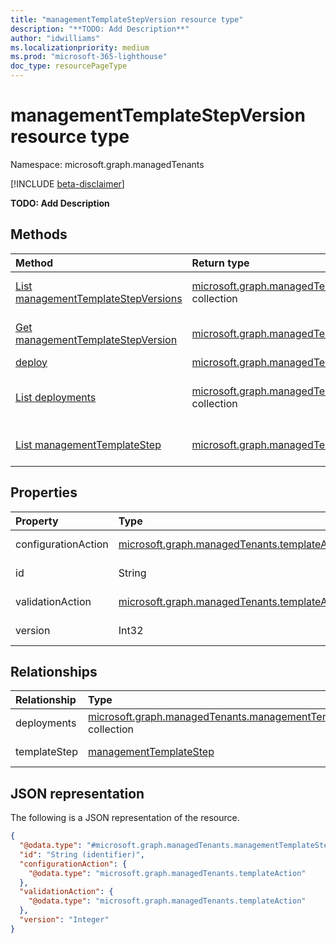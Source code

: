 ```yaml
---
title: "managementTemplateStepVersion resource type"
description: "**TODO: Add Description**"
author: "idwilliams"
ms.localizationpriority: medium
ms.prod: "microsoft-365-lighthouse"
doc_type: resourcePageType
---
```


# managementTemplateStepVersion resource type

Namespace: microsoft.graph.managedTenants

[!INCLUDE [beta-disclaimer](../../includes/beta-disclaimer.md)]

**TODO: Add Description**

## Methods

|Method|Return type|Description|
|:---|:---|:---|
|[List managementTemplateStepVersions](../api/managedtenants-managedtenant-list-managementtemplatestepversions.md)|[microsoft.graph.managedTenants.managementTemplateStepVersion](../resources/managedtenants-managementtemplatestepversion.md) collection|Get a list of the [managementTemplateStepVersion](../resources/managedtenants-managementtemplatestepversion.md) objects and their properties.|
|[Get managementTemplateStepVersion](../api/managedtenants-managementtemplatestepversion-get.md)|[microsoft.graph.managedTenants.managementTemplateStepVersion](../resources/managedtenants-managementtemplatestepversion.md)|Read the properties and relationships of a [managementTemplateStepVersion](../resources/managedtenants-managementtemplatestepversion.md) object.|
|[deploy](../api/managedtenants-managementtemplatestepversion-deploy.md)|[microsoft.graph.managedTenants.managementTemplateStepDeployment](../resources/managedtenants-managementtemplatestepdeployment.md)|**TODO: Add Description**|
|[List deployments](../api/managedtenants-managementtemplatestepversion-list-deployments.md)|[microsoft.graph.managedTenants.managementTemplateStepDeployment](../resources/managedtenants-managementtemplatestepdeployment.md) collection|Get the managementTemplateStepDeployment resources from the deployments navigation property.|
|[List managementTemplateStep](../api/managedtenants-managementtemplatestepversion-list-templatestep.md)|[microsoft.graph.managedTenants.managementTemplateStep](../resources/managedtenants-managementtemplatestep.md) collection|Get the managementTemplateStep resources from the templateStep navigation property.|

## Properties
|Property|Type|Description|
|:---|:---|:---|
|configurationAction|[microsoft.graph.managedTenants.templateAction](../resources/managedtenants-templateaction.md)|**TODO: Add Description**|
|id|String|**TODO: Add Description**|
|validationAction|[microsoft.graph.managedTenants.templateAction](../resources/managedtenants-templateaction.md)|**TODO: Add Description**|
|version|Int32|**TODO: Add Description**|

## Relationships
|Relationship|Type|Description|
|:---|:---|:---|
|deployments|[microsoft.graph.managedTenants.managementTemplateStepDeployment](../resources/managedtenants-managementtemplatestepdeployment.md) collection|**TODO: Add Description**|
|templateStep|[managementTemplateStep](../resources/managedtenants-managementtemplatestep.md)|**TODO: Add Description**|

## JSON representation
The following is a JSON representation of the resource.
<!-- {
  "blockType": "resource",
  "keyProperty": "id",
  "@odata.type": "microsoft.graph.managedTenants.managementTemplateStepVersion",
  "baseType": "microsoft.graph.entity",
  "openType": false
}
-->
``` json
{
  "@odata.type": "#microsoft.graph.managedTenants.managementTemplateStepVersion",
  "id": "String (identifier)",
  "configurationAction": {
    "@odata.type": "microsoft.graph.managedTenants.templateAction"
  },
  "validationAction": {
    "@odata.type": "microsoft.graph.managedTenants.templateAction"
  },
  "version": "Integer"
}
```
